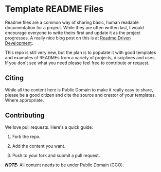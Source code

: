 # Template README Files

Readme files are a common way of sharing basic, human readable documentation for a project. While they are often written last, I would encourage everyone to write theirs first and update it as the project progresses. A really nice blog post on this is at [Readme Driven Development](http://tom.preston-werner.com/2010/08/23/readme-driven-development.html).



This repo is still very new, but the plan is to populate it with good templates and examples of READMEs from a variety of projects, disciplines and uses. If you don't see what you need please feel free to contribute or request.

## Citing

While all the content here is Public Domain to make it really easy to share, please be a good citizen and cite the source and creator of your templates. Where appropriate.

## Contributing
We love pull requests. Here's a quick guide:

1. Fork the repo.

2. Add the content you want.

3. Push to your fork and submit a pull request.

**_NOTE:_** All content needs to be under Public Domain (CCO).

